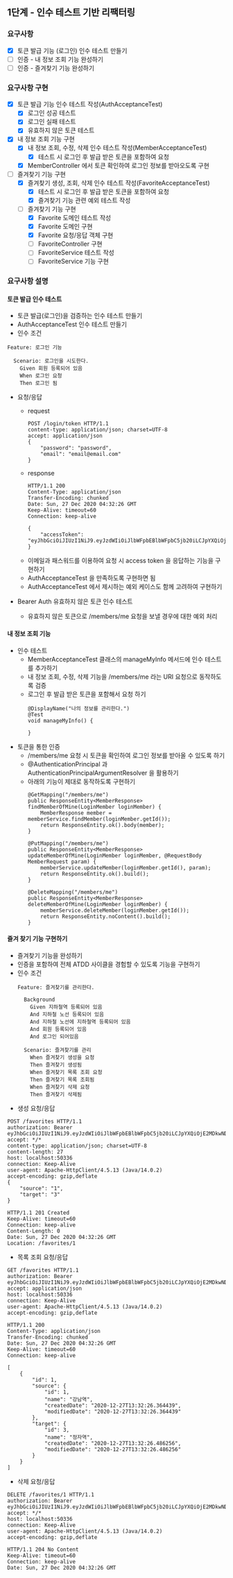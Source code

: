 ## 1단계 - 인수 테스트 기반 리팩터링

### 요구사항
- [x] 토큰 발급 기능 (로그인) 인수 테스트 만들기
- [ ] 인증 - 내 정보 조회 기능 완성하기
- [ ] 인증 - 즐겨찾기 기능 완성하기

### 요구사항 구현
- [x] 토큰 발급 기능 인수 테스트 작성(AuthAcceptanceTest)
  - [x] 로그인 성공 테스트
  - [x] 로그인 실패 테스트
  - [x] 유효하지 않은 토큰 테스트
- [x] 내 정보 조회 기능 구현
  - [x] 내 정보 조회, 수정, 삭제 인수 테스트 작성(MemberAcceptanceTest)
    - [x] 테스트 시 로그인 후 발급 받은 토큰을 포함하여 요청
  - [x] MemberController 에서 토큰 확인하여 로그인 정보를 받아오도록 구현
- [ ] 즐겨찾기 기능 구현
  - [x] 즐겨찾기 생성, 조회, 삭제 인수 테스트 작성(FavoriteAcceptanceTest)
    - [x] 테스트 시 로그인 후 발급 받은 토큰을 포함하여 요청
    - [x] 즐겨찾기 기능 관련 예외 테스트 작성
  - [ ] 즐겨찾기 기능 구현
    - [x] Favorite 도메인 테스트 작성
    - [x] Favorite 도메인 구현
    - [x] Favorite 요청/응답 객체 구현
    - [ ] FavoriteController 구현
    - [ ] FavoriteService 테스트 작성
    - [ ] FavoriteService 기능 구현

### 요구사항 설명
#### 토큰 발급 인수 테스트
* 토큰 발급(로그인)을 검증하는 인수 테스트 만들기
* AuthAcceptanceTest 인수 테스트 만들기
* 인수 조건
```
Feature: 로그인 기능

  Scenario: 로그인을 시도한다.
    Given 회원 등록되어 있음
    When 로그인 요청
    Then 로그인 됨
```
* 요청/응답
  * request
    ```
    POST /login/token HTTP/1.1
    content-type: application/json; charset=UTF-8
    accept: application/json
    {
        "password": "password",
        "email": "email@email.com"
    }
    ```
  * response
    ```
    HTTP/1.1 200 
    Content-Type: application/json
    Transfer-Encoding: chunked
    Date: Sun, 27 Dec 2020 04:32:26 GMT
    Keep-Alive: timeout=60
    Connection: keep-alive
    
    {
        "accessToken": "eyJhbGciOiJIUzI1NiJ9.eyJzdWIiOiJlbWFpbEBlbWFpbC5jb20iLCJpYXQiOjE2MDkwNDM1NDYsImV4cCI6MTYwOTA0NzE0Nn0.dwBfYOzG_4MXj48Zn5Nmc3FjB0OuVYyNzGqFLu52syY"
    }
    ```
  * 이메일과 패스워드를 이용하여 요청 시 access token 을 응답하는 기능을 구현하기
  * AuthAcceptanceTest 을 만족하도록 구현하면 됨
  * AuthAcceptanceTest 에서 제시하는 예외 케이스도 함께 고려하여 구현하기

* Bearer Auth 유효하지 않은 토큰 인수 테스트
  * 유효하지 않은 토큰으로 /members/me 요청을 보낼 경우에 대한 예외 처리

#### 내 정보 조회 기능
* 인수 테스트
  * MemberAcceptanceTest 클래스의 manageMyInfo 메서드에 인수 테스트를 추가하기
  * 내 정보 조회, 수정, 삭제 기능을 /members/me 라는 URI 요청으로 동작하도록 검증
  * 로그인 후 발급 받은 토큰을 포함해서 요청 하기
    ```
    @DisplayName("나의 정보를 관리한다.")
    @Test
    void manageMyInfo() {
    
    }  
    ```
* 토큰을 통한 인증
  * /members/me 요청 시 토큰을 확인하여 로그인 정보를 받아올 수 있도록 하기
  * @AuthenticationPrincipal 과 AuthenticationPrincipalArgumentResolver 을 활용하기
  * 아래의 기능이 제대로 동작하도록 구현하기
    ```
    @GetMapping("/members/me")
    public ResponseEntity<MemberResponse> findMemberOfMine(LoginMember loginMember) {
        MemberResponse member = memberService.findMember(loginMember.getId());
        return ResponseEntity.ok().body(member);
    }
    
    @PutMapping("/members/me")
    public ResponseEntity<MemberResponse> updateMemberOfMine(LoginMember loginMember, @RequestBody MemberRequest param) {
        memberService.updateMember(loginMember.getId(), param);
        return ResponseEntity.ok().build();
    }
    
    @DeleteMapping("/members/me")
    public ResponseEntity<MemberResponse> deleteMemberOfMine(LoginMember loginMember) {
        memberService.deleteMember(loginMember.getId());
        return ResponseEntity.noContent().build();
    }
    ```

#### 즐겨 찾기 기능 구현하기
* 즐겨찾기 기능을 완성하기
* 인증을 포함하여 전체 ATDD 사이클을 경험할 수 있도록 기능을 구현하기
* 인수 조건
    ```
    Feature: 즐겨찾기를 관리한다.
    
      Background 
        Given 지하철역 등록되어 있음
        And 지하철 노선 등록되어 있음
        And 지하철 노선에 지하철역 등록되어 있음
        And 회원 등록되어 있음
        And 로그인 되어있음
    
      Scenario: 즐겨찾기를 관리
        When 즐겨찾기 생성을 요청
        Then 즐겨찾기 생성됨
        When 즐겨찾기 목록 조회 요청
        Then 즐겨찾기 목록 조회됨
        When 즐겨찾기 삭제 요청
        Then 즐겨찾기 삭제됨
    ```
* 생성 요청/응답
```
POST /favorites HTTP/1.1
authorization: Bearer eyJhbGciOiJIUzI1NiJ9.eyJzdWIiOiJlbWFpbEBlbWFpbC5jb20iLCJpYXQiOjE2MDkwNDM1NDYsImV4cCI6MTYwOTA0NzE0Nn0.dwBfYOzG_4MXj48Zn5Nmc3FjB0OuVYyNzGqFLu52syY
accept: */*
content-type: application/json; charset=UTF-8
content-length: 27
host: localhost:50336
connection: Keep-Alive
user-agent: Apache-HttpClient/4.5.13 (Java/14.0.2)
accept-encoding: gzip,deflate
{
    "source": "1",
    "target": "3"
}

HTTP/1.1 201 Created
Keep-Alive: timeout=60
Connection: keep-alive
Content-Length: 0
Date: Sun, 27 Dec 2020 04:32:26 GMT
Location: /favorites/1
```
* 목록 조회 요청/응답
```
GET /favorites HTTP/1.1
authorization: Bearer eyJhbGciOiJIUzI1NiJ9.eyJzdWIiOiJlbWFpbEBlbWFpbC5jb20iLCJpYXQiOjE2MDkwNDM1NDYsImV4cCI6MTYwOTA0NzE0Nn0.dwBfYOzG_4MXj48Zn5Nmc3FjB0OuVYyNzGqFLu52syY
accept: application/json
host: localhost:50336
connection: Keep-Alive
user-agent: Apache-HttpClient/4.5.13 (Java/14.0.2)
accept-encoding: gzip,deflate

HTTP/1.1 200 
Content-Type: application/json
Transfer-Encoding: chunked
Date: Sun, 27 Dec 2020 04:32:26 GMT
Keep-Alive: timeout=60
Connection: keep-alive

[
    {
        "id": 1,
        "source": {
            "id": 1,
            "name": "강남역",
            "createdDate": "2020-12-27T13:32:26.364439",
            "modifiedDate": "2020-12-27T13:32:26.364439"
        },
        "target": {
            "id": 3,
            "name": "정자역",
            "createdDate": "2020-12-27T13:32:26.486256",
            "modifiedDate": "2020-12-27T13:32:26.486256"
        }
    }
]
```
* 삭제 요청/응답
```
DELETE /favorites/1 HTTP/1.1
authorization: Bearer eyJhbGciOiJIUzI1NiJ9.eyJzdWIiOiJlbWFpbEBlbWFpbC5jb20iLCJpYXQiOjE2MDkwNDM1NDYsImV4cCI6MTYwOTA0NzE0Nn0.dwBfYOzG_4MXj48Zn5Nmc3FjB0OuVYyNzGqFLu52syY
accept: */*
host: localhost:50336
connection: Keep-Alive
user-agent: Apache-HttpClient/4.5.13 (Java/14.0.2)
accept-encoding: gzip,deflate

HTTP/1.1 204 No Content
Keep-Alive: timeout=60
Connection: keep-alive
Date: Sun, 27 Dec 2020 04:32:26 GMT
```
